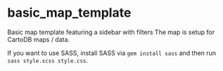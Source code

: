 # basic_map_template
Basic map template featuring a sidebar with filters
The map is setup for CartoDB maps / data.

If you want to use SASS, install SASS via `gem install sass` and then run `sass style.scss style.css`.
